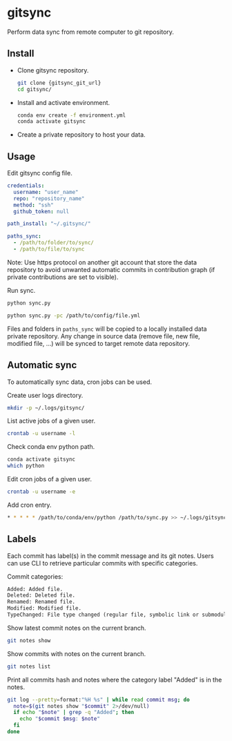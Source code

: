 # gitsync

Perform data sync from remote computer to git repository.

## Install

- Clone gitsync repository.

  ```bash
  git clone {gitsync_git_url}
  cd gitsync/
  ```

- Install and activate environment.

  ```bash
  conda env create -f environment.yml
  conda activate gitsync
  ```

- Create a private repository to host your data.

## Usage

Edit gitsync config file.

```yaml
credentials:
  username: "user_name"
  repo: "repository_name"
  method: "ssh"
  github_token: null

path_install: "~/.gitsync/"

paths_sync:
  - /path/to/folder/to/sync/
  - /path/to/file/to/sync
```

Note: Use https protocol on another git account that store the data repository to avoid unwanted automatic commits in contribution graph (if private contributions are set to visible).

Run sync.

```bash
python sync.py
```

```bash
python sync.py -pc /path/to/config/file.yml
```

Files and folders in `paths_sync` will be copied to a locally installed data private repository. Any change in source data (remove file, new file, modified file, ...) will be synced to target remote data repository.

## Automatic sync

To automatically sync data, cron jobs can be used.

Create user logs directory.

```bash
mkdir -p ~/.logs/gitsync/
```

List active jobs of a given user.

```bash
crontab -u username -l
```

Check conda env python path.

```bash
conda activate gitsync
which python
```

Edit cron jobs of a given user.

```bash
crontab -u username -e
```

Add cron entry.

```bash
* * * * * /path/to/conda/env/python /path/to/sync.py >> ~/.logs/gitsync/gitsync.log 2>&1
```

## Labels

Each commit has label(s) in the commit message and its git notes. Users can use CLI to retrieve particular commits with specific categories.

Commit categories:

```txt
Added: Added file.
Deleted: Deleted file.
Renamed: Renamed file.
Modified: Modified file.
TypeChanged: File type changed (regular file, symbolic link or submodule)
```

Show latest commit notes on the current branch.

```bash
git notes show
```

Show commits with notes on the current branch.

```bash
git notes list
```

Print all commits hash and notes where the category label "Added" is in the notes.

```bash
git log --pretty=format:"%H %s" | while read commit msg; do
  note=$(git notes show "$commit" 2>/dev/null)
  if echo "$note" | grep -q "Added"; then
    echo "$commit $msg: $note"
  fi
done
```
